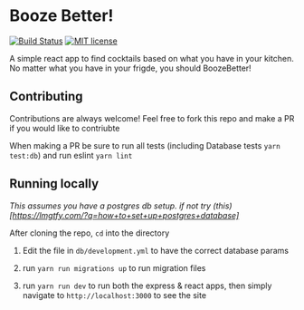 # Booze Better!

[![Build Status](https://travis-ci.com/bthuilot/Cocktail-Finder.svg?token=DwRwXcm2t95em7ygX8ov&branch=master)](https://travis-ci.com/bthuilot/Cocktail-Finder) [![MIT license](https://img.shields.io/badge/License-MIT-blue.svg)](https://lbesson.mit-license.org/)

A simple react app to find cocktails based on what you have in your kitchen.
No matter what you have in your frigde, you should BoozeBetter!

## Contributing

Contributions are always welcome! Feel free to fork this repo and make a PR if you would like to contriubte

When making a PR be sure to run all tests (including Database tests `yarn test:db`) and run eslint `yarn lint`

## Running locally

_This assumes you have a postgres db setup. if not try (this)[https://lmgtfy.com/?q=how+to+set+up+postgres+database]_

After cloning the repo, `cd` into the directory

1. Edit the file in `db/development.yml` to have the correct database params

2. run `yarn run migrations up` to run migration files

3. run `yarn run dev` to run both the express & react apps, then simply navigate to `http://localhost:3000` to see the site
